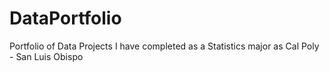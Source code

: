 # DataPortfolio
Portfolio of Data Projects I have completed as a Statistics major as Cal Poly - San Luis Obispo
